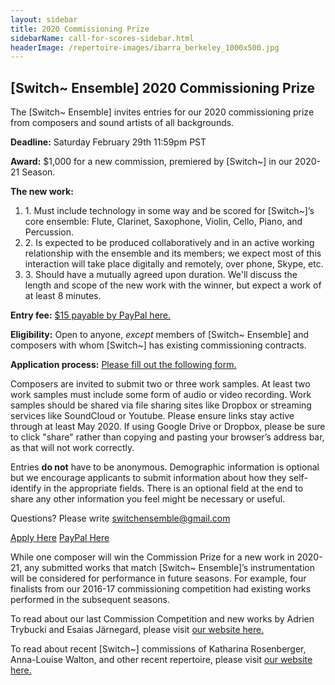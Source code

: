 ```yaml
---
layout: sidebar
title: 2020 Commissioning Prize
sidebarName: call-for-scores-sidebar.html
headerImage: /repertoire-images/ibarra_berkeley_1000x500.jpg
---
```


<h2 class="text-left">[Switch~ Ensemble] 2020 Commissioning Prize</h2>

The [Switch~ Ensemble] invites entries for our 2020 commissioning prize from composers and sound artists of all backgrounds.

**Deadline:** Saturday February 29th 11:59pm PST

**Award:** $1,000 for a new commission, premiered by [Switch~] in our 2020-21 Season.

**The new work:**

<div>
  <ol>
    <li>1. Must include technology in some way and be scored for [Switch~]’s core ensemble: Flute, Clarinet, Saxophone, Violin, Cello, Piano, and Percussion.</li>
    <li>2. Is expected to be produced collaboratively and in an active working relationship with the ensemble and its members; we expect most of this interaction will take place digitally and remotely, over phone, Skype, etc.</li>
    <li>3. Should have a mutually agreed upon duration. We'll discuss the length and scope of the new work with the winner, but expect a work of at least 8 minutes.</li>
    </ol>
</div>

**Entry fee:** [$15 payable by PayPal here.](https://www.paypal.com/cgi-bin/webscr?cmd=_s-xclick&hosted_button_id=72GF29HY3AUJ2)

**Eligibility:** Open to anyone, *except* members of [Switch~ Ensemble] and composers with whom [Switch~] has existing commissioning contracts.

**Application process:** [Please fill out the following form.](https://forms.gle/GoSK2q23rpvFSPDd8)

Composers are invited to submit two or three work samples. At least two work samples must include some form of audio or video recording. Work samples should be shared via file sharing sites like Dropbox or streaming services like SoundCloud or Youtube. Please ensure links stay active through at least May 2020. If using Google Drive or Dropbox, please be sure to click "share" rather than copying and pasting your browser’s address bar, as that will not work correctly.

Entries **do not** have to be anonymous. Demographic information is optional but we encourage applicants to submit information about how they self-identify in the appropriate fields. There is an optional field at the end to share any other information you feel might be necessary or useful.

Questions? Please write switchensemble@gmail.com

<a class="btn btn-round btn-lg btn-brand" href="https://forms.gle/GoSK2q23rpvFSPDd8">Apply Here</a> <a class="btn btn-round btn-lg btn-brand" href="https://www.paypal.com/cgi-bin/webscr?cmd=_s-xclick&hosted_button_id=72GF29HY3AUJ2">PayPal Here</a>

While one composer will win the Commission Prize for a new work in 2020-21, any submitted works that match [Switch~ Ensemble]’s instrumentation will be considered for performance in future seasons. For example, four finalists from our 2016-17 commissioning competition had existing works performed in the subsequent seasons.

To read about our last Commission Competition and new works by Adrien Trybucki and Esaias Järnegard, please visit [our website here.](http://www.switchensemble.com/blog/2017/01/15/commissioning-prize-winners.html)

To read about recent [Switch~] commissions of Katharina Rosenberger, Anna-Louise Walton, and other recent repertoire, please visit [our website here.](http://www.switchensemble.com/about/repertoire/)
